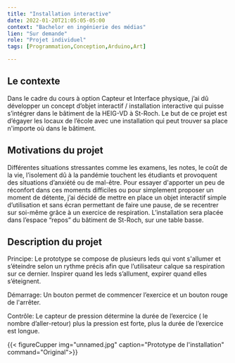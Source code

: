 ```yaml
---
title: "Installation interactive"
date: 2022-01-20T21:05:05-05:00
context: "Bachelor en ingénierie des médias"
lien: "Sur demande"
role: "Projet individuel"
tags: [Programmation,Conception,Arduino,Art]

---
```


## Le contexte
Dans le cadre du cours à option Capteur et Interface physique, j’ai dû développer un concept d’objet interactif / installation interactive qui puisse s’intégrer dans le bâtiment de la HEIG-VD à St-Roch. Le but de ce projet est d’égayer les locaux de l’école avec une installation qui peut trouver sa place n'importe où dans le bâtiment.


## Motivations du projet
Différentes situations stressantes comme les examens, les notes, le coût de la vie, l’isolement dû à la pandémie touchent les étudiants et provoquent des situations d’anxiété ou de mal-être.
Pour essayer d'apporter un peu de réconfort dans ces moments difficiles ou pour simplement proposer un moment de détente, j’ai décidé de mettre en place un objet interactif simple d’utilisation et sans écran permettant de faire une pause, de se recentrer sur soi-même grâce à un exercice de respiration.
L’installation sera placée dans l’espace “repos” du bâtiment de St-Roch, sur une table basse. 


## Description du projet
Principe: Le prototype se compose de plusieurs leds qui vont s'allumer et s’éteindre selon un rythme précis afin que l’utilisateur calque sa respiration sur ce dernier. Inspirer quand les leds s’allument, expirer quand elles s’éteignent.
 
Démarrage: Un bouton permet de commencer l’exercice et un bouton rouge de l'arrêter.

Contrôle: Le capteur de pression détermine la durée de l’exercice ( le nombre d’aller-retour)  plus la pression est forte, plus la durée de l’exercice est longue. 

{{< figureCupper
img="unnamed.jpg" 
caption="Prototype de l'installation"  
command="Original">}}


